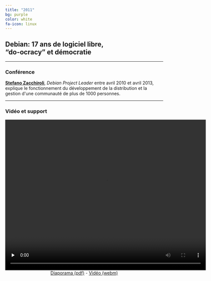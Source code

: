 ```yaml
---
title: "2011"
bg: purple
color: white
fa-icon: linux
---
```


## Debian: 17 ans de logiciel libre,<br>“do-ocracy” et démocratie

-------------------------

### Conférence

**[Stefano Zacchiroli](https://upsilon.cc/~zack/)**, *Debian Project Leader* entre avril 2010 et avril 2013, explique le fonctionnement du développement de la distribution et la gestion d'une communauté de plus de 1000 personnes.

-------------------------

### Vidéo et support

<center>
<video width="640" height="480" controls preload="none">
<source src="video/2011/zacchiroli-minet-2011.mp4" type="video/mp4" />
<source src="video/2011/zacchiroli-minet-2011.ogg" type="video/ogg" />
<source src="video/2011/zacchiroli-minet-2011.webm" type="video/webm" />Un lien de téléchargement est disponible ci-dessous.
</video>
<br>
<a href="diaporama/2011/zacchiroli-minet-2011.pdf">Diaporama (pdf)</a> - <a href="diaporama/2011/zacchiroli-minet-2011.webm">Vidéo (webm)</a>

</center>
